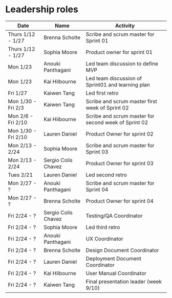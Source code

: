 # Leadership roles

| Date                | Name               | Activity                                                                               |
|---------------------|--------------------|----------------------------------------------------------------------------------------|
| Thurs 1/12 - 1/27   | Brenna Scholte     | Scribe and scrum master for Sprint 01                                                  | 
| Thurs 1/12 - 1/27   | Sophia Moore       | Product owner for sprint 01                                                            |
| Mon 1/23            | Anouki Panthagani  | Led team discussion to define MVP                                                      | 
| Mon 1/23            | Kai Hilbourne      | Led team discussion of Sprint01 and learning plan                                      | 
| Fri 1/27            | Kaiwen Tang        | Led first retro                                                                        | 
| Mon 1/30 - Fri 2/3  | Kaiwen Tang        | Scribe and scrum master first week of Sprint 02                                        |
| Mon 2/6 - Fri 2/10  | Kai Hilbourne      | Scribe and scrum master for second week of Sprint 02                                   |
| Mon 1/30 - Fri 2/10 | Lauren Daniel      | Product Owner for sprint 02                                                            |
| Mon 2/13 - 2/24     | Sophia Moore       | Scribe and scrum master for Sprint 03                                                  | 
| Mon 2/13 - 2/24     | Sergio Colis Chavez| Product Owner for sprint 03                                                            |
| Tues 2/21           | Lauren Daniel      | Led second retro                                                                       | 
| Mon 2/27 - ?        | Anouki Panthagani  | Scribe and scrum master for Sprint 04                                                  | 
| Mon 2/27 - ?        | Brenna Scholte     | Product Owner for sprint 04                                                            |
| Fri 2/24 - ?        | Sergio Colis Chavez| Testing/QA Coordinator                                                                 | 
| Fri 2/24 - ?        | Sophia Moore       | Led third retro                                                                        | 
| Fri 2/24 - ?        | Anouki Panthagani  | UX Coordinator                                                                         | 
| Fri 2/24 - ?        | Brenna Scholte     | Design Document Coordinator                                                            | 
| Fri 2/24 - ?        | Lauren Daniel      | Deployment Document Coordinator                                                        | 
| Fri 2/24 - ?        | Kai Hilbourne      | User Manual Coordinator                                                                | 
| Fri 2/24 - ?        | Kaiwen Tang        | Final presentation leader (week 9/10)                                                  | 
